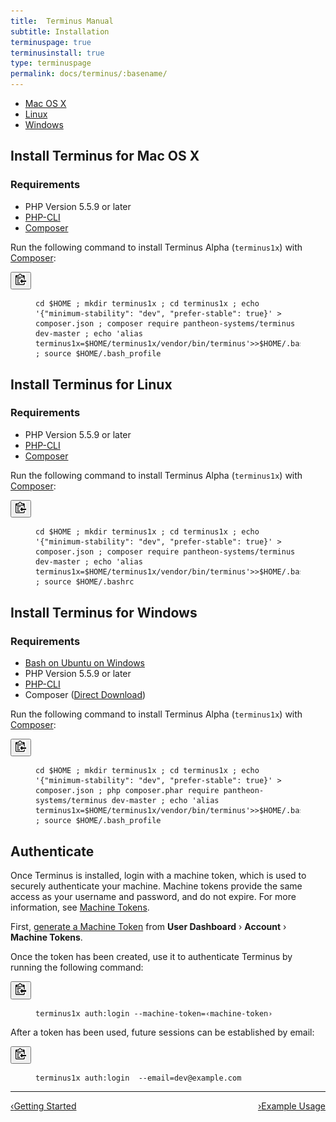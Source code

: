 ```yaml
---
title:  Terminus Manual
subtitle: Installation
terminuspage: true
terminusinstall: true
type: terminuspage
permalink: docs/terminus/:basename/
---
```

<!-- Tab Nav -->
<ul class="nav nav-tabs" role="tablist">
  <li id="mactab" role="presentation" class="active"><a href="#mac" aria-controls="mac" role="tab" data-toggle="tab">Mac OS X</a></li>
  <li id="linuxtab" role="presentation"><a href="#linux" aria-controls="linux" role="tab" data-toggle="tab">Linux</a></li>
  <li id="wintab" role="presentation"><a href="#win" aria-controls="win" role="tab" data-toggle="tab">Windows</a></li>
</ul>

<!-- Tab Panes -->
<div class="tab-content">
  <!-- Unix: Mac Instructions -->
  <div role="tabpanel" class="tab-pane active" id="mac">
    <h2 class="tab-content-heading">Install Terminus for Mac OS X</h2>
    <h3>Requirements</h3>
    <ul>
      <li>PHP Version 5.5.9 or later</li>
      <li><a href="http://www.php-cli.com/">PHP-CLI</a></li>
      <li><a href="https://getcomposer.org/download">Composer</a></li>
    </ul>
    <p class="instruction">Run the following command to install Terminus Alpha (<code>terminus1x</code>) with <a href="https://getcomposer.org/doc/00-intro.md">Composer</a>:</p>
    <div class="copy-snippet">
      <button class="btn btn-default btn-clippy" data-clipboard-target="#mac-install-composer"><img class="clippy" src="/source/docs/assets/images/clippy.svg" width="17" alt="Copy to clipboard"></button>
      <figure><pre id="mac-install-composer"><code class="bash" data-lang="bash">cd $HOME ; mkdir terminus1x ; cd terminus1x ; echo '{"minimum-stability": "dev", "prefer-stable": true}' > composer.json ; composer require pantheon-systems/terminus dev-master ; echo 'alias terminus1x=$HOME/terminus1x/vendor/bin/terminus'>>$HOME/.bash_profile ; source $HOME/.bash_profile</code></pre></figure>
    </div>
  </div>
  <!-- Unix: Linux Instructions -->
  <div role="tabpanel" class="tab-pane" id="linux">
    <h2 class="tab-content-heading">Install Terminus for Linux</h2>
    <h3>Requirements</h3>
    <ul>
      <li>PHP Version 5.5.9 or later</li>
      <li><a href="http://www.php-cli.com/">PHP-CLI</a></li>
      <li><a href="https://getcomposer.org/download">Composer</a></li>
    </ul>
    <p class="instruction">Run the following command to install Terminus Alpha (<code>terminus1x</code>) with <a href="https://getcomposer.org/doc/00-intro.md">Composer</a>:</p>
    <div class="copy-snippet">
      <button class="btn btn-default btn-clippy" data-clipboard-target="#linux-install-composer"><img class="clippy" src="/source/docs/assets/images/clippy.svg" width="17" alt="Copy to clipboard"></button>
      <figure><pre id="linux-install-composer"><code class="bash" data-lang="bash">cd $HOME ; mkdir terminus1x ; cd terminus1x ; echo '{"minimum-stability": "dev", "prefer-stable": true}' > composer.json ; composer require pantheon-systems/terminus dev-master ; echo 'alias terminus1x=$HOME/terminus1x/vendor/bin/terminus'>>$HOME/.bashrc ; source $HOME/.bashrc</code></pre></figure>
    </div>
  </div>
  <!-- Windows Instructions -->
    <div role="tabpanel" class="tab-pane" id="win">
    <h2 class="tab-content-heading">Install Terminus for Windows</h2>
    <h3>Requirements</h3>
    <ul>
      <li><a href="https://msdn.microsoft.com/en-us/commandline/wsl/install_guide">Bash on Ubuntu on Windows</a></li>
      <li>PHP Version 5.5.9 or later</li>
      <li><a href="http://www.php-cli.com/">PHP-CLI</a></li>
      <li>Composer (<a href="https://getcomposer.org/Composer-Setup.exe">Direct Download</a>)</li>
    </ul>
    <p class="instruction">Run the following command to install Terminus Alpha (<code>terminus1x</code>) with <a href="https://getcomposer.org/doc/00-intro.md">Composer</a>:</p>
    <div class="copy-snippet">
      <button class="btn btn-default btn-clippy" data-clipboard-target="#win-install-composer"><img class="clippy" src="/source/docs/assets/images/clippy.svg" width="17" alt="Copy to clipboard"></button>
      <figure><pre id="win-install-composer"><code class="bash" data-lang="bash">cd $HOME ; mkdir terminus1x ; cd terminus1x ; echo '{"minimum-stability": "dev", "prefer-stable": true}' > composer.json ; php composer.phar require pantheon-systems/terminus dev-master ; echo 'alias terminus1x=$HOME/terminus1x/vendor/bin/terminus'>>$HOME/.bash_profile ; source $HOME/.bash_profile</code></pre></figure>
    </div>
    </div>
</div>

<h2>Authenticate</h2>
<p>Once Terminus is installed, login with a machine token, which is used to securely authenticate your machine. Machine tokens provide the same access as your username and password, and do not expire. For more information, see <a href="/docs/machine-tokens">Machine Tokens</a>.</p>
<p>First, <a href="https://dashboard.pantheon.io/machine-token/create">generate a Machine Token</a> from <strong>User Dashboard</strong> &rsaquo; <strong>Account</strong> &rsaquo; <strong>Machine Tokens</strong>.</p>
<p class="instruction">Once the token has been created, use it to authenticate Terminus by running the following command:</p>
<div class="copy-snippet">
  <button class="btn btn-default btn-clippy" data-clipboard-target="#mac-mt-auth"><img class="clippy" src="/source/docs/assets/images/clippy.svg" width="17" alt="Copy to clipboard"></button>
  <figure><pre id="mac-mt-auth"><code class="bash" data-lang="bash">terminus1x auth:login --machine-token=&lsaquo;machine-token&rsaquo;</code></pre></figure>
</div>
<p class="instruction">After a token has been used, future sessions can be established by email:</p>
<div class="copy-snippet">
  <button class="btn btn-default btn-clippy" data-clipboard-target="#mac-mt-login"><img class="clippy" src="/source/docs/assets/images/clippy.svg" width="17" alt="Copy to clipboard"></button>
  <figure><pre id="mac-mt-login"><code class="bash" data-lang="bash">terminus1x auth:login  --email=dev@example.com</code></pre></figure>
</div>

<div class="terminus-pager">
  <hr>
  <a style="float:left;" href="/docs/terminus"><span class="terminus-pager-lsaquo">&lsaquo;</span>Getting Started</a>
  <a style="float:right;" href="/docs/terminus/examples"><span class="terminus-pager-rsaquo">&rsaquo;</span>Example Usage</a>
</div>
